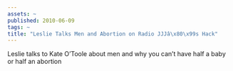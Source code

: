 ```yaml
---
assets: ~
published: 2010-06-09
tags: ~
title: "Leslie Talks Men and Abortion on Radio JJJâ\x80\x99s Hack"
---
```

Leslie talks to Kate O’Toole about men and why you can’t have half a
baby or half an abortion